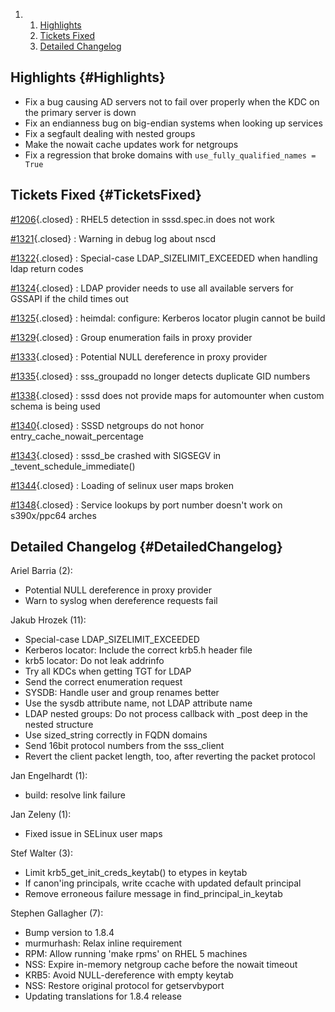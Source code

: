 <div class="wiki-toc">

1.  1.  [Highlights](#Highlights)
    2.  [Tickets Fixed](#TicketsFixed)
    3.  [Detailed Changelog](#DetailedChangelog)

</div>

Highlights {#Highlights}
----------

-   Fix a bug causing AD servers not to fail over properly when the KDC
    on the primary server is down
-   Fix an endianness bug on big-endian systems when looking up services
-   Fix a segfault dealing with nested groups
-   Make the nowait cache updates work for netgroups
-   Fix a regression that broke domains with
    `use_fully_qualified_names = True`

Tickets Fixed {#TicketsFixed}
-------------

<div>

[\#1206](/sssd/ticket/1206 "RHEL5 detection in sssd.spec.in does not work"){.closed}
:   RHEL5 detection in sssd.spec.in does not work

[\#1321](/sssd/ticket/1321 "Warning in debug log about nscd"){.closed}
:   Warning in debug log about nscd

[\#1322](/sssd/ticket/1322 "Special-case LDAP_SIZELIMIT_EXCEEDED when handling ldap return codes"){.closed}
:   Special-case LDAP\_SIZELIMIT\_EXCEEDED when handling ldap return
    codes

[\#1324](/sssd/ticket/1324 "LDAP provider needs to use all available servers for GSSAPI if the child ..."){.closed}
:   LDAP provider needs to use all available servers for GSSAPI if the
    child times out

[\#1325](/sssd/ticket/1325 "heimdal:  configure: Kerberos locator plugin cannot be build"){.closed}
:   heimdal: configure: Kerberos locator plugin cannot be build

[\#1329](/sssd/ticket/1329 "Group enumeration fails in proxy provider"){.closed}
:   Group enumeration fails in proxy provider

[\#1333](/sssd/ticket/1333 "Potential NULL dereference in proxy provider"){.closed}
:   Potential NULL dereference in proxy provider

[\#1335](/sssd/ticket/1335 "sss_groupadd no longer detects duplicate GID numbers"){.closed}
:   sss\_groupadd no longer detects duplicate GID numbers

[\#1338](/sssd/ticket/1338 "sssd does not provide maps for automounter when custom schema is being ..."){.closed}
:   sssd does not provide maps for automounter when custom schema is
    being used

[\#1340](/sssd/ticket/1340 "SSSD netgroups do not honor entry_cache_nowait_percentage"){.closed}
:   SSSD netgroups do not honor entry\_cache\_nowait\_percentage

[\#1343](/sssd/ticket/1343 "sssd_be crashed with SIGSEGV in _tevent_schedule_immediate()"){.closed}
:   sssd\_be crashed with SIGSEGV in \_tevent\_schedule\_immediate()

[\#1344](/sssd/ticket/1344 "Loading of selinux user maps broken"){.closed}
:   Loading of selinux user maps broken

[\#1348](/sssd/ticket/1348 "Service lookups by port number doesn't work on s390x/ppc64 arches"){.closed}
:   Service lookups by port number doesn't work on s390x/ppc64 arches

</div>

Detailed Changelog {#DetailedChangelog}
------------------

Ariel Barria (2):

-   Potential NULL dereference in proxy provider
-   Warn to syslog when dereference requests fail

Jakub Hrozek (11):

-   Special-case LDAP\_SIZELIMIT\_EXCEEDED
-   Kerberos locator: Include the correct krb5.h header file
-   krb5 locator: Do not leak addrinfo
-   Try all KDCs when getting TGT for LDAP
-   Send the correct enumeration request
-   SYSDB: Handle user and group renames better
-   Use the sysdb attribute name, not LDAP attribute name
-   LDAP nested groups: Do not process callback with \_post deep in the
    nested structure
-   Use sized\_string correctly in FQDN domains
-   Send 16bit protocol numbers from the sss\_client
-   Revert the client packet length, too, after reverting the packet
    protocol

Jan Engelhardt (1):

-   build: resolve link failure

Jan Zeleny (1):

-   Fixed issue in SELinux user maps

Stef Walter (3):

-   Limit krb5\_get\_init\_creds\_keytab() to etypes in keytab
-   If canon'ing principals, write ccache with updated default principal
-   Remove erroneous failure message in find\_principal\_in\_keytab

Stephen Gallagher (7):

-   Bump version to 1.8.4
-   murmurhash: Relax inline requirement
-   RPM: Allow running 'make rpms' on RHEL 5 machines
-   NSS: Expire in-memory netgroup cache before the nowait timeout
-   KRB5: Avoid NULL-dereference with empty keytab
-   NSS: Restore original protocol for getservbyport
-   Updating translations for 1.8.4 release

